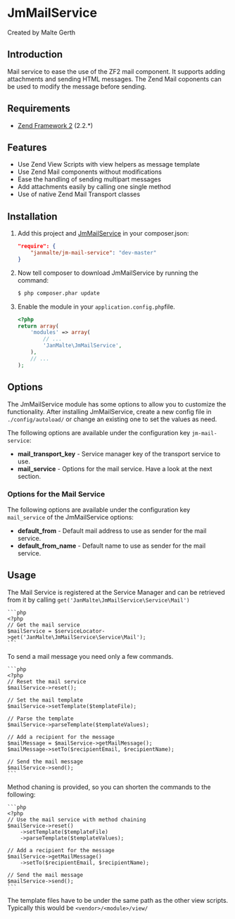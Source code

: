 JmMailService
=======

Created by Malte Gerth


Introduction
------------

Mail service to ease the use of the ZF2 mail component. It supports adding
attachments and sending HTML messages. The Zend Mail coponents can be used
to modify the message before sending.


Requirements
------------

* [Zend Framework 2](https://github.com/zendframework/zf2) (2.2.*)


Features
----------------

* Use Zend View Scripts with view helpers as message template
* Use Zend Mail components without modifications
* Ease the handling of sending multipart messages
* Add attachments easily by calling one single method
* Use of native Zend Mail Transport classes


Installation
------------

1. Add this project and [JmMailService](https://github.com/JanMalte/JmMailService) in your composer.json:

    ```json
    "require": {
        "janmalte/jm-mail-service": "dev-master"
    }
    ```

2. Now tell composer to download JmMailService by running the command:

    ```bash
    $ php composer.phar update
    ```

3. Enable the module in your `application.config.php`file.

    ```php
    <?php
    return array(
        'modules' => array(
            // ...
            'JanMalte\JmMailService',
        ),
        // ...
    );
    ```


Options
-------

The JmMailService module has some options to allow you to customize the
functionality. After installing JmMailService, create a new config file in 
`./config/autoload/` or change an existing one to set the values as need.

The following options are available under the configuration key
`jm-mail-service`:

- **mail_transport_key** - Service manager key of the transport service to use.
- **mail_service** - Options for the mail service. Have a look at the next section.


### Options for the Mail Service

The following options are available under the configuration key
`mail_service` of the JmMailService options:

- **default_from** - Default mail address to use as sender for the mail service.
- **default_from_name** - Default name to use as sender for the mail service.


Usage
-------

The Mail Service is registered at the Service Manager and can be retrieved from
it by calling `get('JanMalte\JmMailService\Service\Mail')`

    ```php
    <?php
    // Get the mail service
    $mailService = $serviceLocator->get('JanMalte\JmMailService\Service\Mail');
    ```

To send a mail message you need only a few commands.

    ```php
    <?php
    // Reset the mail service
    $mailService->reset();

    // Set the mail template
    $mailService->setTemplate($templateFile);

    // Parse the template
    $mailService->parseTemplate($templateValues);

    // Add a recipient for the message
    $mailMessage = $mailService->getMailMessage();
    $mailMessage->setTo($recipientEmail, $recipientName);

    // Send the mail message
    $mailService->send();
    ```

Method chaning is provided, so you can shorten the commands to the following:

    ```php
    <?php
    // Use the mail service with method chaining
    $mailService->reset()
        ->setTemplate($templateFile)
        ->parseTemplate($templateValues);

    // Add a recipient for the message
    $mailService->getMailMessage()
        ->setTo($recipientEmail, $recipientName);

    // Send the mail message
    $mailService->send();
    ```

The template files have to be under the same path as the other view scripts.
Typically this would be `<vendor>/<module>/view/`

